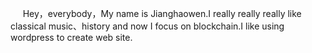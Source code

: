 &nbsp;&nbsp;&nbsp;&nbsp;&nbsp;Hey，everybody，My name is Jianghaowen.I really really really like classical music、history and now I focus on blockchain.I like using wordpress to create web site.


